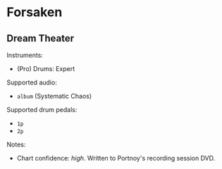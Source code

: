# Forsaken

## Dream Theater

Instruments:

  * (Pro) Drums: Expert

Supported audio:

  * `album` (Systematic Chaos)

Supported drum pedals:

  * `1p`
  * `2p`

Notes:

  * Chart confidence: *high*. Written to Portnoy's recording session DVD.
